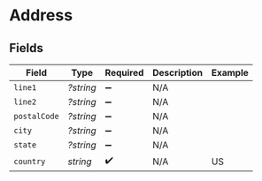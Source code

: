# Address


## Fields

| Field              | Type               | Required           | Description        | Example            |
| ------------------ | ------------------ | ------------------ | ------------------ | ------------------ |
| `line1`            | *?string*          | :heavy_minus_sign: | N/A                |                    |
| `line2`            | *?string*          | :heavy_minus_sign: | N/A                |                    |
| `postalCode`       | *?string*          | :heavy_minus_sign: | N/A                |                    |
| `city`             | *?string*          | :heavy_minus_sign: | N/A                |                    |
| `state`            | *?string*          | :heavy_minus_sign: | N/A                |                    |
| `country`          | *string*           | :heavy_check_mark: | N/A                | US                 |